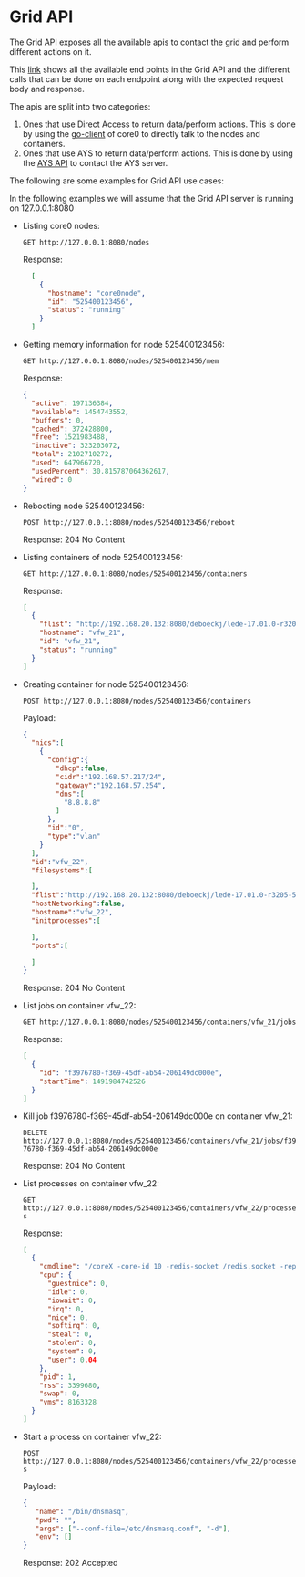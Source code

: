 # Grid API

The Grid API exposes all the available apis to contact the grid and perform different actions on it.

This [link](https://rawgit.com/g8os/grid/1.1.0-alpha/raml/api.html) shows all the available end points in the Grid API and the different calls that can be done on each endpoint along with the expected request body and response.

 
 The apis are split into two categories:
 
 1) Ones that use Direct Access to return data/perform actions. This is done by using the [go-client](https://github.com/g8os/go-client) of core0 to directly talk to the nodes and containers.
 2) Ones that use AYS to return data/perform actions. This is done by using the [AYS API](https://rawgit.com/Jumpscale/jumpscale_core8/8.2.0/specs/ays_api.html) to contact the AYS server.
 
 The following are some examples for Grid API use cases:
 
 In the following examples we will assume that the Grid API server is running on 127.0.0.1:8080
 
 
 * Listing core0 nodes:
 
    ```GET http://127.0.0.1:8080/nodes```
 
     Response:
     ```json
       [
         {
           "hostname": "core0node",
           "id": "525400123456",
           "status": "running"
         }
       ]
     ```
 
 * Getting memory information for node 525400123456:
    
    `GET http://127.0.0.1:8080/nodes/525400123456/mem`
    
    Response:
     ```json
     {
       "active": 197136384,
       "available": 1454743552,
       "buffers": 0,
       "cached": 372428800,
       "free": 1521983488,
       "inactive": 323203072,
       "total": 2102710272,
       "used": 647966720,
       "usedPercent": 30.815787064362617,
       "wired": 0
     }
    
    ```
 
 
 * Rebooting node 525400123456:
 
    `POST http://127.0.0.1:8080/nodes/525400123456/reboot`
    
    Response: 204 No Content
 
 * Listing containers of node 525400123456:
     
    `GET http://127.0.0.1:8080/nodes/525400123456/containers`
    
    Response:
    
    ```json
    [
      {
        "flist": "http://192.168.20.132:8080/deboeckj/lede-17.01.0-r3205-59508e3-x86-64-generic-rootfs.flist",
        "hostname": "vfw_21",
        "id": "vfw_21",
        "status": "running"
      }
    ]
    ```
    
 * Creating container for node 525400123456:
    
    `POST http://127.0.0.1:8080/nodes/525400123456/containers`
    
    Payload:
    
    ```json
    {
      "nics":[
        {
          "config":{
            "dhcp":false,
            "cidr":"192.168.57.217/24",
            "gateway":"192.168.57.254",
            "dns":[
              "8.8.8.8"
            ]
          },
          "id":"0",
          "type":"vlan"
        }
      ],
      "id":"vfw_22",
      "filesystems":[
    
      ],
      "flist":"http://192.168.20.132:8080/deboeckj/lede-17.01.0-r3205-59508e3-x86-64-generic-rootfs.flist",
      "hostNetworking":false,
      "hostname":"vfw_22",
      "initprocesses":[
    
      ],
      "ports":[
    
      ]
    }  
    ```
    
    Response: 204 No Content
    
  
 * List jobs on container vfw_22:
      
     `GET http://127.0.0.1:8080/nodes/525400123456/containers/vfw_21/jobs`
     
     Response:
     ```json
     [
       {
         "id": "f3976780-f369-45df-ab54-206149dc000e",
         "startTime": 1491984742526
       }
     ]
    ```
 
 
 * Kill job f3976780-f369-45df-ab54-206149dc000e on container vfw_21:
 
    `DELETE http://127.0.0.1:8080/nodes/525400123456/containers/vfw_21/jobs/f3976780-f369-45df-ab54-206149dc000e`
    
    Response: 204 No Content
 
 
 * List processes on container vfw_22:
 
    `GET http://127.0.0.1:8080/nodes/525400123456/containers/vfw_22/processes`
    
    Response:
    
    ```json
    [
      {
        "cmdline": "/coreX -core-id 10 -redis-socket /redis.socket -reply-to corex:results -hostname vfw_22",
        "cpu": {
          "guestnice": 0,
          "idle": 0,
          "iowait": 0,
          "irq": 0,
          "nice": 0,
          "softirq": 0,
          "steal": 0,
          "stolen": 0,
          "system": 0,
          "user": 0.04
        },
        "pid": 1,
        "rss": 3399680,
        "swap": 0,
        "vms": 8163328
      }
    ]

    ```
 * Start a process on container vfw_22:
 
    `POST http://127.0.0.1:8080/nodes/525400123456/containers/vfw_22/processes`
    
    Payload:
    ```json
    {
       "name": "/bin/dnsmasq",
       "pwd": "",
       "args": ["--conf-file=/etc/dnsmasq.conf", "-d"],
       "env": []
    }
    ```
    Response: 202 Accepted
    
 